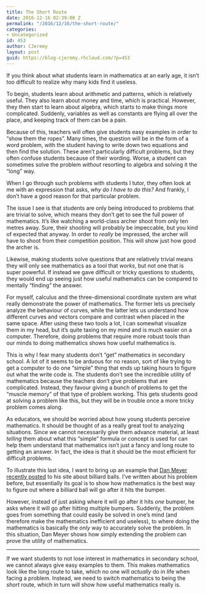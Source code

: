 ```yaml
---
title: The Short Route
date: 2016-12-16 02:39:00 Z
permalink: "/2016/12/16/the-short-route/"
categories:
- Uncategorized
id: 453
author: CJeremy
layout: post
guid: https://blog-cjeremy.rhcloud.com/?p=453
---
```


If you think about what students learn in mathematics at an early age, it isn&#8217;t too difficult to realize why many kids find it useless.

To begin, students learn about arithmetic and patterns, which is relatively useful. They also learn about money and time, which is practical. However, they then start to learn about algebra, which starts to make things more complicated. Suddenly, variables as well as constants are flying all over the place, and keeping track of them can be a pain.

Because of this, teachers will often give students easy examples in order to &#8220;show them the ropes&#8221;. Many times, the question will be in the form of a word problem, with the student having to write down two equations and then find the solution. These aren&#8217;t particularly difficult problems, but they often confuse students because of their wording. Worse, a student can sometimes solve the problem _without_ resorting to algebra and solving it the &#8220;long&#8221; way.

When I go through such problems with students I tutor, they often look at me with an expression that asks, _why do I have to do this?_ And frankly, I don&#8217;t have a good reason for that particular problem.

The issue I see is that students are only being introduced to problems that are trivial to solve, which means they don&#8217;t get to see the full power of mathematics. It&#8217;s like watching a world-class archer shoot from only ten metres away. Sure, their shooting will probably be impeccable, but you kind of expected that anyway. In order to _really_ be impressed, the archer will have to shoot from their competition position. This will show just how good the archer is.

Likewise, making students solve questions that are relatively trivial means they will only see mathematics as a tool that _works_, but not one that is super powerful. If instead we gave difficult or tricky questions to students, they would end up seeing just how useful mathematics can be compared to mentally &#8220;finding&#8221; the answer.

For myself, calculus and the three-dimensional coordinate system are what really demonstrate the power of mathematics. The former lets us precisely analyze the behaviour of curves, while the latter lets us understand how different curves and vectors compare and contrast when placed in the same space. After using these two tools a lot, I can somewhat visualize them in my head, but it&#8217;s quite taxing on my mind and is much easier on a computer. Therefore, doing problems that require more robust tools than our minds to doing mathematics shows how useful mathematics is.

This is why I fear many students don&#8217;t &#8220;get&#8221; mathematics in secondary school. A lot of it seems to be arduous for no reason, sort of like trying to get a computer to do one &#8220;simple&#8221; thing that ends up taking hours to figure out what the write code is. The students don&#8217;t see the incredible utility of mathematics because the teachers don&#8217;t give problems that are complicated. Instead, they favour giving a bunch of problems to get the &#8220;muscle memory&#8221; of that type of problem working. This gets students good at solving a problem like this, but they will be in trouble once a more tricky problem comes along.

As educators, we should be worried about how young students perceive mathematics. It should be thought of as a really great tool to analyzing situations. Since we cannot necessarily give them advance material, at least _telling_ them about what this &#8220;simple&#8221; formula or concept is used for can help them understand that mathematics isn&#8217;t just a fancy and long route to getting an answer. In fact, the idea is that it should be the most efficient for difficult problems.

To illustrate this last idea, I want to bring up an example that [Dan Meyer recently posted](http://blog.mrmeyer.com/2016/3acts-eight-shots/) to his site about billiard balls. I&#8217;ve written about his problem before, but essentially its goal is to show how mathematics is the best way to figure out where a billiard ball will go after it hits the bumper.

However, instead of just asking where it will go after it hits _one_ bumper, he asks where it will go after hitting multiple bumpers. Suddenly, the problem goes from something that could easily be solved in one&#8217;s mind (and therefore make the mathematics inefficient and useless), to where doing the mathematics is basically the _only_ way to accurately solve the problem. In this situation, Dan Meyer shows how simply extending the problem can prove the utility of mathematics.

* * *

If we want students to not lose interest in mathematics in secondary school, we cannot always give easy examples to them. This makes mathematics look like the long route to take, which no one will _actually_ do in life when facing a problem. Instead, we need to switch mathematics to being the _short_ route, which in turn will show how useful mathematics really is.